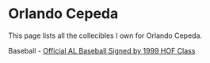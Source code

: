 # Orlando Cepeda

This page lists all the collecibles I own for Orlando Cepeda.

Baseball - [Official AL Baseball Signed by 1999 HOF Class](/collectibles/orlando-cepeda/official-al-baseball-signed-by-1999-hof-class)